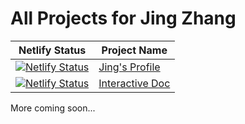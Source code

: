 # All Projects for Jing Zhang

| Netlify Status | Project Name |
|---|---|
| [![Netlify Status](https://api.netlify.com/api/v1/badges/890a13ef-5922-4e66-945c-54b4bfbc7c28/deploy-status)](https://app.netlify.com/sites/anl-jz01/deploys) | [Jing's Profile](https://anl-jz01.netlify.com/) |
| [![Netlify Status](https://api.netlify.com/api/v1/badges/bff4453c-2a8a-4481-9622-5a64aab3d16d/deploy-status)](https://app.netlify.com/sites/anl-jz02/deploys) | [Interactive Doc](https://anl-jz02.netlify.com/) |

More coming soon... 
